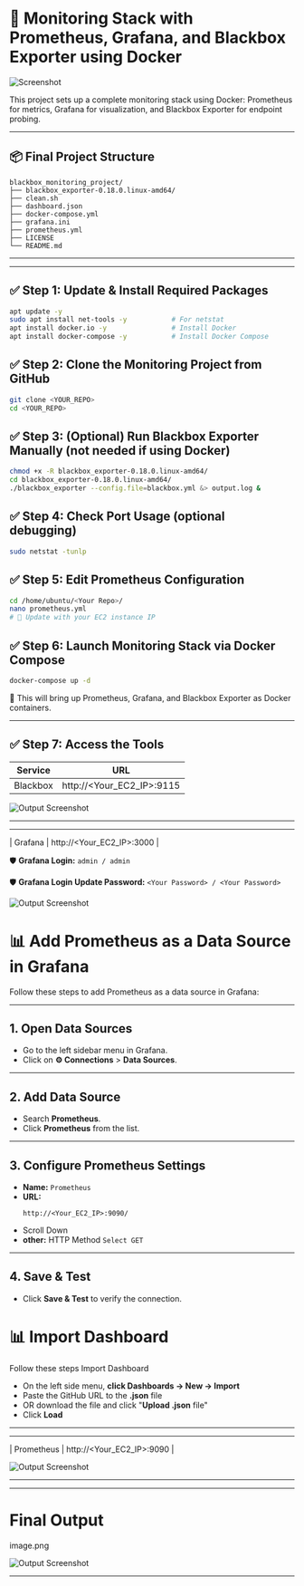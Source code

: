 
# 🚀 Monitoring Stack with Prometheus, Grafana, and Blackbox Exporter using Docker

![Screenshot](Monitoring.png)

This project sets up a complete monitoring stack using Docker: Prometheus for metrics, Grafana for visualization, and Blackbox Exporter for endpoint probing.

---

## 📦 Final Project Structure

```
blackbox_monitoring_project/
├── blackbox_exporter-0.18.0.linux-amd64/
├── clean.sh
├── dashboard.json
├── docker-compose.yml
├── grafana.ini
├── prometheus.yml
├── LICENSE
└── README.md
```

---

---

## ✅ Step 1: Update & Install Required Packages
```bash
apt update -y
sudo apt install net-tools -y           # For netstat
apt install docker.io -y                # Install Docker
apt install docker-compose -y           # Install Docker Compose
```

## ✅ Step 2: Clone the Monitoring Project from GitHub
```bash
git clone <YOUR_REPO>
cd <YOUR_REPO>
```

## ✅ Step 3: (Optional) Run Blackbox Exporter Manually (not needed if using Docker)
```bash
chmod +x -R blackbox_exporter-0.18.0.linux-amd64/
cd blackbox_exporter-0.18.0.linux-amd64/
./blackbox_exporter --config.file=blackbox.yml &> output.log &
```

## ✅ Step 4: Check Port Usage (optional debugging)
```bash
sudo netstat -tunlp
```

## ✅ Step 5: Edit Prometheus Configuration
```bash
cd /home/ubuntu/<Your Repo>/
nano prometheus.yml
# 🔧 Update with your EC2 instance IP
```

## ✅ Step 6: Launch Monitoring Stack via Docker Compose
```bash
docker-compose up -d
```
🔄 This will bring up Prometheus, Grafana, and Blackbox Exporter as Docker containers.

---
## ✅ Step 7: Access the Tools

| Service     | URL                        |
|-------------|----------------------------|
| Blackbox    | http://<Your_EC2_IP>:9115  |

![Output Screenshot](Black.png)

---

---

| Grafana     | http://<Your_EC2_IP>:3000  |

🛡 **Grafana Login:** `admin / admin`

🛡 **Grafana Login Update Password:** `<Your Password> / <Your Password>`

![Output Screenshot](Grafana.png)

# 📊 Add Prometheus as a Data Source in Grafana
 
Follow these steps to add Prometheus as a data source in Grafana:
 
---
 
## 1. Open Data Sources
 
- Go to the left sidebar menu in Grafana.
- Click on **⚙️ Connections** > **Data Sources**.
 
---
 
## 2. Add Data Source
 
- Search **Prometheus**.
- Click **Prometheus** from the list.
 
---
 
## 3. Configure Prometheus Settings
 
- **Name:** `Prometheus`
- **URL:**  
  ```
  http://<Your_EC2_IP>:9090/
  ```
- Scroll Down
- **other:** HTTP Method
  `Select GET`
 
---
 
## 4. Save & Test
 
- Click **Save & Test** to verify the connection.

# 📊 Import Dashboard

Follow these steps Import Dashboard

- On the left side menu, **click Dashboards → New → Import**
- Paste the GitHub URL to the **.json** file
- OR download the file and click "**Upload .json** file"
- Click **Load**

---

---

| Prometheus  | http://<Your_EC2_IP>:9090  |

![Output Screenshot](Prom.png)

---

---
# Final Output

image.png

![Output Screenshot](Ou.png)

---
